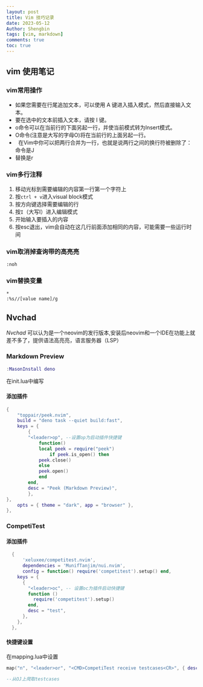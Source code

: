 ```yaml
---
layout: post
title: Vim 技巧记录
date: 2023-05-12
Author: Shengbin 
tags: [vim, markdown]
comments: true
toc: true
---
```



 ## vim 使用笔记

### vim常用操作

- 如果您需要在行尾追加文本，可以使用 A 键进入插入模式，然后直接输入文本。
- 要在选中的文本前插入文本，请按 I 键。
-   o命令可以在当前行的下面另起一行，并使当前模式转为Insert模式。
- O命令(注意是大写的字母O)将在当前行的上面另起一行。
-   在Vim中你可以把两行合并为一行，也就是说两行之间的换行符被删除了：命令是J
- 替换是r

### vim多行注释

1. 移动光标到需要编辑的内容第一行第一个字符上
2. 按`ctrl + v`进入visual block模式
3. 按方向键选择需要编辑的行
4. 按`I`（大写I）进入编辑模式
5. 开始输入要插入的内容
6. 按esc退出，vim会自动在这几行前面添加相同的内容，可能需要一些运行时间

  
### vim取消掉查询带的高亮亮

```shell
:noh
```

### vim替换变量

```
* 
:%s//[value name]/g
```

##  Nvchad

$Nvchad$ 可以认为是一个neovim的发行版本,安装后neovim和一个IDE在功能上就差不多了，提供语法高亮亮，语言服务器（LSP）


### Markdown Preview


```lua
:MasonInstall deno
```
在init.lua中编写

#### 添加插件

```lua
{
    "toppair/peek.nvim",
    build = "deno task --quiet build:fast",
    keys = {
        {
        "<leader>op", --设置op为启动插件快捷键
            function()
            local peek = require("peek")
                if peek.is_open() then
            peek.close()
            else
            peek.open()
            end
        end,
        desc = "Peek (Markdown Preview)",
        },
},
    opts = { theme = "dark", app = "browser" },
},
```

### CompetiTest

#### 添加插件


```lua
  {
	  'xeluxee/competitest.nvim',
	  dependencies = 'MunifTanjim/nui.nvim',
	  config = function() require('competitest').setup() end,
    keys = {
      {
        "<leader>oc", -- 设置oc为插件启动快捷键
        function ()
          require('competitest').setup()
        end,
        desc = "test",
      },
    },
  },

```
#### 快捷键设置

在mapping.lua中设置

```lua
map("n", "<leader>or", "<CMD>CompetiTest receive testcases<CR>", { desc = "CompetiTest receive testcases"});

--从OJ上爬取testcases
```
